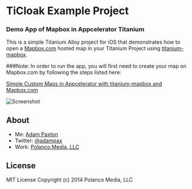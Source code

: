 
# TiCloak Example Project
### Demo App of Mapbox in Appcelerator Titanium

This is a simple Titanium Alloy project for iOS that demonstrates how to open
a [Mapbox.com](www.mapbox.com) hosted map in your Titanium Project using
[titanium-mapbox][3].

###Note:
In order to run the app, you will first need to create your map on Mapbox.com
by following the steps listed here:

[Simple Custom Maps in Appcelerator with titanium-mapbox and Mapbox.com][1]

![Screenshot][2]


## About
* Me: [Adam Paxton](http://adampaxton.com)
* Twitter: [@adampax](http://twitter.com/adampax)
* Work: [Polanco Media, LLC](http://polancomedia.com)

## License
MIT License
Copyright (c) 2014 Polanco Media, LLC


[1]: http://adampaxton.com/simple-custom-maps-in-titanium-with-titanium-mapbox-and-mapboxcom.aspx
[2]: https://raw.github.com/adampax/TiCloak/master/screenshots/ticloak-mapbox.png
[3]: https://github.com/adampax/titanium-mapbox
